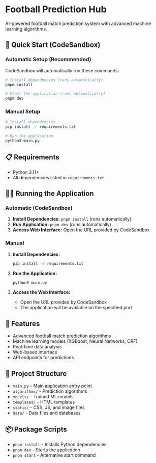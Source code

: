 # Football Prediction Hub

AI-powered football match prediction system with advanced machine learning algorithms.

## 🚀 Quick Start (CodeSandbox)

### Automatic Setup (Recommended)
CodeSandbox will automatically run these commands:
```bash
# Install dependencies (runs automatically)
pnpm install

# Start the application (runs automatically)
pnpm dev
```

### Manual Setup
```bash
# Install dependencies
pip install -r requirements.txt

# Run the application
python3 main.py
```

## 📋 Requirements

- Python 3.11+
- All dependencies listed in `requirements.txt`

## 🏃‍♂️ Running the Application

### Automatic (CodeSandbox)
1. **Install Dependencies:** `pnpm install` (runs automatically)
2. **Run Application:** `pnpm dev` (runs automatically)
3. **Access Web Interface:** Open the URL provided by CodeSandbox

### Manual
1. **Install Dependencies:**
   ```bash
   pip install -r requirements.txt
   ```

2. **Run the Application:**
   ```bash
   python3 main.py
   ```

3. **Access the Web Interface:**
   - Open the URL provided by CodeSandbox
   - The application will be available on the specified port

## 🔧 Features

- Advanced football match prediction algorithms
- Machine learning models (XGBoost, Neural Networks, CRF)
- Real-time data analysis
- Web-based interface
- API endpoints for predictions

## 📁 Project Structure

- `main.py` - Main application entry point
- `algorithms/` - Prediction algorithms
- `models/` - Trained ML models
- `templates/` - HTML templates
- `static/` - CSS, JS, and image files
- `data/` - Data files and databases

## 📦 Package Scripts

- `pnpm install` - Installs Python dependencies
- `pnpm dev` - Starts the application
- `pnpm start` - Alternative start command